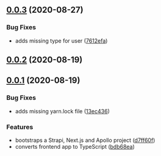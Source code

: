 ## [0.0.3](https://github.com/ghoshnirmalya/nextjs-strapi-boilerplate/compare/0.0.2...0.0.3) (2020-08-27)

### Bug Fixes

- adds missing type for user ([7612efa](https://github.com/ghoshnirmalya/nextjs-strapi-boilerplate/commit/7612efa15588d270d092bd1286d04959d848043e))

## [0.0.2](https://github.com/ghoshnirmalya/nextjs-strapi-boilerplate/compare/0.0.1...0.0.2) (2020-08-19)

## [0.0.1](https://github.com/ghoshnirmalya/nextjs-strapi-boilerplate/compare/0.0.1...0.0.2) (2020-08-19)

### Bug Fixes

- adds missing yarn.lock file ([13ec436](https://github.com/ghoshnirmalya/nextjs-strapi-boilerplate/commit/13ec436a121f17001142bfa362985c433bc6aa7a))

### Features

- bootstraps a Strapi, Next.js and Apollo project ([d7ff60f](https://github.com/ghoshnirmalya/nextjs-strapi-boilerplate/commit/d7ff60f46e6f951e6774d2d413c495e8e75be783))
- converts frontend app to TypeScript ([bdb68ea](https://github.com/ghoshnirmalya/nextjs-strapi-boilerplate/commit/bdb68ea4b4cd8aa3d9cc6fc62f725f490cfe0276))
